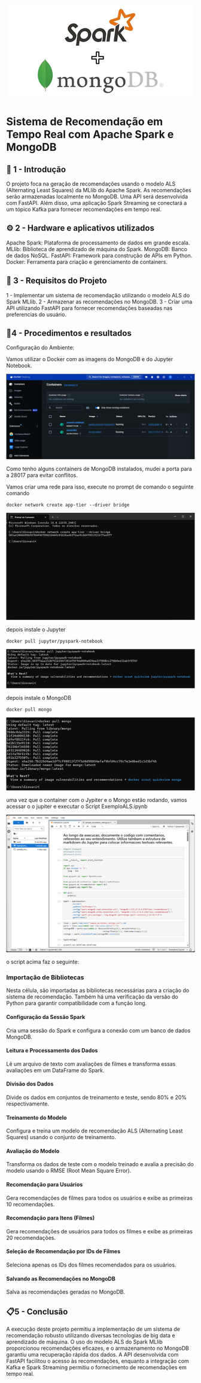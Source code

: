 ![introdução](./assets/intro.png)

# Sistema de Recomendação em Tempo Real com Apache Spark e MongoDB

## 🚀 1 - Introdução 

O projeto foca na geração de recomendações usando o modelo ALS (Alternating Least Squares) da MLlib do Apache Spark. As recomendações serão armazenadas localmente no MongoDB. Uma API será desenvolvida com FastAPI. Além disso, uma aplicação Spark Streaming se conectará a um tópico Kafka para fornecer recomendações em tempo real.


## ⚙️ 2 - Hardware e aplicativos utilizados

Apache Spark: Plataforma de processamento de dados em grande escala.
MLlib: Biblioteca de aprendizado de máquina do Spark.
MongoDB: Banco de dados NoSQL.
FastAPI: Framework para construção de APIs em Python.
Docker: Ferramenta para criação e gerenciamento de containers.
                            
## 📖 3 - Requisitos do Projeto 

1 - Implementar um sistema de recomendação utilizando o modelo ALS do Spark MLlib.
2 - Armazenar as recomendações no MongoDB.
3 - Criar uma API utilizando FastAPI para fornecer recomendações baseadas nas preferencias do usuário.

## 📝4 - Procedimentos e resultados


Configuração do Ambiente:

Vamos utilizar o Docker com as imagens do MongoDB e do Jupyter Notebook.

![...](./assets/docker.png)

Como tenho alguns containers de MongoDB instalados, mudei a porta para a 28017 para evitar conflitos.


Vamos criar uma rede para isso, execute no prompt de comando o seguinte comando

```
docker network create app-tier --driver bridge
```
![...](./assets/rede.png)


depois instale o Jupyter

```
docker pull jupyter/pyspark-notebook
```
![...](./assets/instalacao_jupyter.png)

depois instale o MongoDB

```
docker pull mongo
```

![...](./assets/instalacao_mongo.png)

uma vez que o container com o Jypiter e o Mongo estão rodando, vamos acessar o o jupiter e executar o Script ExemploALS.ipynb

![...](./assets/jupyter.png)

o script acima faz o seguinte:


### Importação de Bibliotecas
Nesta célula, são importadas as bibliotecas necessárias para a criação do sistema de recomendação. Também há uma verificação da versão do Python para garantir compatibilidade com a função long.



#### Configuração da Sessão Spark
Cria uma sessão do Spark e configura a conexão com um banco de dados MongoDB.

#### Leitura e Processamento dos Dados
Lê um arquivo de texto com avaliações de filmes e transforma essas avaliações em um DataFrame do Spark.

#### Divisão dos Dados
Divide os dados em conjuntos de treinamento e teste, sendo 80% e 20% respectivamente.

#### Treinamento do Modelo
Configura e treina um modelo de recomendação ALS (Alternating Least Squares) usando o conjunto de treinamento.

#### Avaliação do Modelo
Transforma os dados de teste com o modelo treinado e avalia a precisão do modelo usando o RMSE (Root Mean Square Error).

#### Recomendação para Usuários
Gera recomendações de filmes para todos os usuários e exibe as primeiras 10 recomendações.

#### Recomendação para Itens (Filmes)
Gera recomendações de usuários para todos os filmes e exibe as primeiras 20 recomendações.

#### Seleção de Recomendação por IDs de Filmes
Seleciona apenas os IDs dos filmes recomendados para os usuários.

#### Salvando as Recomendações no MongoDB
Salva as recomendações geradas no MongoDB.











## 📋5 - Conclusão

A execução deste projeto permitiu a implementação de um sistema de recomendação robusto utilizando diversas tecnologias de big data e aprendizado de máquina. O uso do modelo ALS do Spark MLlib proporcionou recomendações eficazes, e o armazenamento no MongoDB garantiu uma recuperação rápida dos dados. A API desenvolvida com FastAPI facilitou o acesso às recomendações, enquanto a integração com Kafka e Spark Streaming permitiu o fornecimento de recomendações em tempo real.
